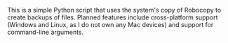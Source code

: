 This is a simple Python script that uses the system's copy of Robocopy to create backups of files.
Planned features include cross-platform support (Windows and Linux, as I do not own any Mac devices) and support for command-line arguments.
